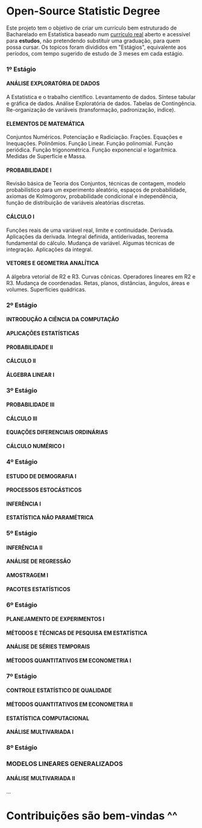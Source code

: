 # Open-Source Statistic Degree
Este projeto tem o objetivo de criar um currículo bem estruturado de Bacharelado em Estatística baseado num [currículo real](https://www.sigaa.ufs.br/sigaa/link/public/curso/curriculo/1037300) aberto e acessível para **estudos**, não pretendendo substituir uma graduação, para quem possa cursar. Os topicos foram divididos em "Estágios", equivalente aos períodos, com tempo sugerido de estudo de 3 meses em cada estágio.

### 1º Estágio
#### ANÁLISE EXPLORATÓRIA DE DADOS
A Estatística e o trabalho científico. Levantamento de dados. Síntese tabular e gráfica de dados. Análise Exploratória de dados. Tabelas de Contingência. Re-organização de variáveis (transformação, padronização, índice).

#### ELEMENTOS DE MATEMÁTICA
Conjuntos Numéricos. Potenciação e Radiciação. Frações. Equações e Inequações. Polinômios. Função Linear. Função polinomial. Função periódica. Função trigonométrica. Função exponencial e logarítmica. Medidas de Superfície e Massa.

#### PROBABILIDADE I
Revisão básica de Teoria dos Conjuntos, técnicas de contagem, modelo probabilístico para um experimento aleatório, espaços de probabilidade, axiomas de Kolmogorov, probabilidade condicional e independência, função de distribuição de variáveis aleatórias discretas.

#### CÁLCULO I
Funções reais de uma variável real, limite e continuidade. Derivada. Aplicações da derivada. Integral definida, antiderivadas, teorema fundamental do cálculo. Mudança de variável. Algumas técnicas de integração. Aplicações da integral.

#### VETORES E GEOMETRIA ANALÍTICA
A álgebra vetorial de R2 e R3. Curvas cônicas. Operadores lineares em R2 e R3. Mudança de coordenadas. Retas, planos, distâncias, ângulos, áreas e volumes. Superfícies quádricas.

### 2º Estágio
#### INTRODUÇÃO A CIÊNCIA DA COMPUTAÇÃO
#### APLICAÇÕES ESTATÍSTICAS
#### PROBABILIDADE II
#### CÁLCULO II
#### ÁLGEBRA LINEAR I

### 3º Estágio
#### PROBABILIDADE III
#### CÁLCULO III
#### EQUAÇÕES DIFERENCIAIS ORDINÁRIAS
#### CÁLCULO NUMÉRICO I

### 4º Estágio
#### ESTUDO DE DEMOGRAFIA I
#### PROCESSOS ESTOCÁSTICOS
#### INFERÊNCIA I
#### ESTATÍSTICA NÃO PARAMÉTRICA

### 5º Estágio
#### INFERÊNCIA II
#### ANÁLISE DE REGRESSÃO
#### AMOSTRAGEM I
#### PACOTES ESTATÍSTICOS

### 6º Estágio
#### PLANEJAMENTO DE EXPERIMENTOS I
#### MÉTODOS E TÉCNICAS DE PESQUISA EM ESTATÍSTICA
#### ANÁLISE DE SÉRIES TEMPORAIS
#### MÉTODOS QUANTITATIVOS EM ECONOMETRIA I

### 7º Estágio
#### CONTROLE ESTATÍSTICO DE QUALIDADE
#### MÉTODOS QUANTITATIVOS EM ECONOMETRIA II
#### ESTATÍSTICA COMPUTACIONAL
#### ANÁLISE MULTIVARIADA I

### 8º Estágio
### MODELOS LINEARES GENERALIZADOS
#### ANÁLISE MULTIVARIADA II

...

# Contribuições são bem-vindas ^^
